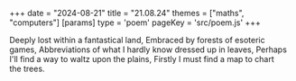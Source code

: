 +++
date = "2024-08-21"
title = "21.08.24"
themes = ["maths", "computers"]
[params]
  type = 'poem'
  pageKey = 'src/poem.js'
+++

Deeply lost within a fantastical land,
Embraced by forests of esoteric games,
Abbreviations of what I hardly know dressed up in leaves,
Perhaps I'll find a way to waltz upon the plains,
Firstly I must find a map to chart the trees.
